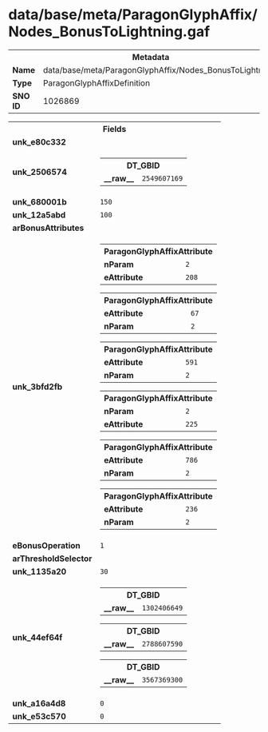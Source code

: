 <h1>data/base/meta/ParagonGlyphAffix/Nodes_BonusToLightning.gaf</h1><table><tr><th colspan="100%">Metadata</th></tr><tr><td><b>Name</b></td><td>data/base/meta/ParagonGlyphAffix/Nodes_BonusToLightning.gaf</td></tr><tr><td><b>Type</b></td><td>ParagonGlyphAffixDefinition</td></tr><tr><td><b>SNO ID</b></td><td>1026869</td></tr></table>

<table><tr><th colspan="100%">Fields</th></tr><tr><td><b>unk_e80c332</b></td><td></td></tr><tr><td><b>unk_2506574</b></td><td><table><tr><th colspan="100%">DT_GBID</th></tr><tr><td><b>__raw__</b></td><td><code>2549607169</code></td></tr></table>

</td></tr><tr><td><b>unk_680001b</b></td><td><code>150</code></td></tr><tr><td><b>unk_12a5abd</b></td><td><code>100</code></td></tr><tr><td><b>arBonusAttributes</b></td><td></td></tr><tr><td><b>unk_3bfd2fb</b></td><td><table><tr><th colspan="100%">ParagonGlyphAffixAttribute</th></tr><tr><td><b>nParam</b></td><td><code>2</code></td></tr><tr><td><b>eAttribute</b></td><td><code>208</code></td></tr></table>


<table><tr><th colspan="100%">ParagonGlyphAffixAttribute</th></tr><tr><td><b>eAttribute</b></td><td><code>67</code></td></tr><tr><td><b>nParam</b></td><td><code>2</code></td></tr></table>


<table><tr><th colspan="100%">ParagonGlyphAffixAttribute</th></tr><tr><td><b>eAttribute</b></td><td><code>591</code></td></tr><tr><td><b>nParam</b></td><td><code>2</code></td></tr></table>


<table><tr><th colspan="100%">ParagonGlyphAffixAttribute</th></tr><tr><td><b>nParam</b></td><td><code>2</code></td></tr><tr><td><b>eAttribute</b></td><td><code>225</code></td></tr></table>


<table><tr><th colspan="100%">ParagonGlyphAffixAttribute</th></tr><tr><td><b>eAttribute</b></td><td><code>786</code></td></tr><tr><td><b>nParam</b></td><td><code>2</code></td></tr></table>


<table><tr><th colspan="100%">ParagonGlyphAffixAttribute</th></tr><tr><td><b>eAttribute</b></td><td><code>236</code></td></tr><tr><td><b>nParam</b></td><td><code>2</code></td></tr></table>


</td></tr><tr><td><b>eBonusOperation</b></td><td><code>1</code></td></tr><tr><td><b>arThresholdSelector</b></td><td></td></tr><tr><td><b>unk_1135a20</b></td><td><code>30</code></td></tr><tr><td><b>unk_44ef64f</b></td><td><table><tr><th colspan="100%">DT_GBID</th></tr><tr><td><b>__raw__</b></td><td><code>1302406649</code></td></tr></table>


<table><tr><th colspan="100%">DT_GBID</th></tr><tr><td><b>__raw__</b></td><td><code>2788607590</code></td></tr></table>


<table><tr><th colspan="100%">DT_GBID</th></tr><tr><td><b>__raw__</b></td><td><code>3567369300</code></td></tr></table>


</td></tr><tr><td><b>unk_a16a4d8</b></td><td><code>0</code></td></tr><tr><td><b>unk_e53c570</b></td><td><code>0</code></td></tr></table>


